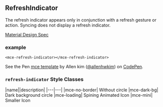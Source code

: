 <a name="RefreshIndicator"></a>

## RefreshIndicator
The refresh indicator appears only in conjunction with a refresh gesture or action. 
Syncing does not display a refresh indicator.

[Material Design Spec](https://material.io/guidelines/patterns/swipe-to-refresh.html#swipe-to-refresh-usage)
### example
```
<mce-refresh-indicator></mce-refresh-indicator>
```

<p datmce-height="300" datmce-theme-id="32189" datmce-slug-hash="BJmaeb" datmce-default-tab="html,result" datmce-user="allenhwkim" datmce-embed-version="2" datmce-pen-title="mce template" class="codepen">See the Pen <a href="https://codepen.io/allenhwkim/pen/PEJKKo/">mce template</a> by Allen kim (<a href="https://codepen.io/allenhwkim">@allenhwkim</a>) on <a href="https://codepen.io">CodePen</a>.</p>
<script async src="https://production-assets.codepen.io/assets/embed/ei.js"></script>


### `refresh-indicator` Style Classes
 |name||description|
 |---|---|
 |mce-no-border| Without circle
 |mce-dark-bg| Dark background circle
 |mce-loading| Spining Animated Icon
 |mce-mini| Smaller Icon

